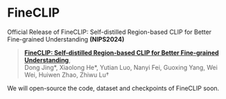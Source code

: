 # FineCLIP

Official Release of FineCLIP: Self-distilled Region-based CLIP for Better Fine-grained Understanding **(NIPS2024)**

> [**FineCLIP: Self-distilled Region-based CLIP for Better Fine-grained Understanding**](https://openreview.net/pdf?id=nExI4FuKWD),            
> Dong Jing*, Xiaolong He*, Yutian Luo, Nanyi Fei, Guoxing Yang, Wei Wei, Huiwen Zhao, Zhiwu Lu†

We will open-source the code, dataset and checkpoints of FineCLIP soon.
